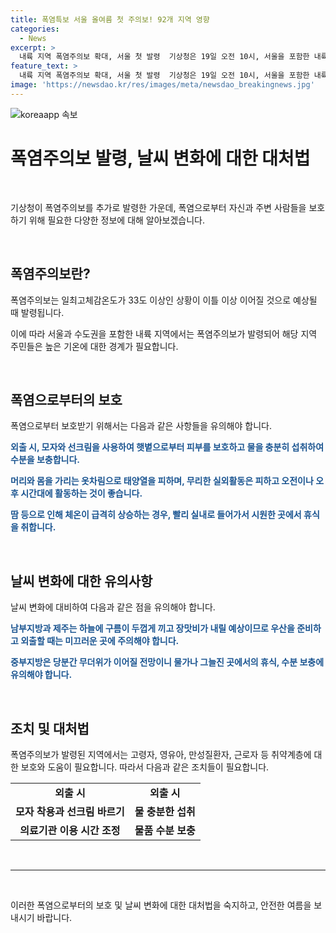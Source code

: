 ```yaml
---
title: 폭염특보 서울 올여름 첫 주의보! 92개 지역 영향
categories:
  - News
excerpt: >
  내륙 지역 폭염주의보 확대, 서울 첫 발령  기상청은 19일 오전 10시, 서울을 포함한 내륙 지역에 폭염주의보를 추가 발령했다. 수도권은 인천을 제외한 곳곳에 폭염주의보가 내려졌으며, 남부지방과 제주는 장맛비와 구름으로 기세가 조금 누그러지겠지만, 중부지방은 당분간 무더위가 이어질 전망이다. 현재 전국 92개 기상특보 구역에 폭염주의보가 내려져 있으며, 이번 폭염은 지난해보다 더 빠르게 찾아왔다.
feature_text: >
  내륙 지역 폭염주의보 확대, 서울 첫 발령  기상청은 19일 오전 10시, 서울을 포함한 내륙 지역에 폭염주의보를 추가 발령했다. 수도권은 인천을 제외한 곳곳에 폭염주의보가 내려졌으며, 남부지방과 제주는 장맛비와 구름으로 기세가 조금 누그러지겠지만, 중부지방은 당분간 무더위가 이어질 전망이다. 현재 전국 92개 기상특보 구역에 폭염주의보가 내려져 있으며, 이번 폭염은 지난해보다 더 빠르게 찾아왔다.
image: 'https://newsdao.kr/res/images/meta/newsdao_breakingnews.jpg'
---
```


<p><img src="https://newsdao.kr/res/images/meta/newsdao_breakingnews.jpg" alt="koreaapp 속보" /></p>

<h1 data-ke-size="size26"><b>폭염주의보 발령, 날씨 변화에 대한 대처법</b></h1>

<p data-ke-size="size16">&nbsp;</p>

<p>기상청이 폭염주의보를 추가로 발령한 가운데, 폭염으로부터 자신과 주변 사람들을 보호하기 위해 필요한 다양한 정보에 대해 알아보겠습니다.</p>

<p data-ke-size="size16">&nbsp;</p>

<h2 data-ke-size="size26">폭염주의보란?</h2>

<p data-ke-size="size16">폭염주의보는 일최고체감온도가 33도 이상인 상황이 이틀 이상 이어질 것으로 예상될 때 발령됩니다.</p>

<p data-ke-size="size16">이에 따라 서울과 수도권을 포함한 내륙 지역에서는 폭염주의보가 발령되어 해당 지역 주민들은 높은 기온에 대한 경계가 필요합니다.</p>

<p data-ke-size="size16">&nbsp;</p>

<h2 data-ke-size="size26">폭염으로부터의 보호</h2>

<p data-ke-size="size16">폭염으로부터 보호받기 위해서는 다음과 같은 사항들을 유의해야 합니다.</p>

<p data-ke-size="size16"><b><span style="color: #1a5490;">외출 시, 모자와 선크림을 사용하여 햇볕으로부터 피부를 보호하고 물을 충분히 섭취하여 수분을 보충합니다.</span></b></p>

<p data-ke-size="size16"><b><span style="color: #1a5490;">머리와 몸을 가리는 옷차림으로 태양열을 피하며, 무리한 실외활동은 피하고 오전이나 오후 시간대에 활동하는 것이 좋습니다.</span></b></p>

<p data-ke-size="size16"><b><span style="color: #1a5490;">땀 등으로 인해 체온이 급격히 상승하는 경우, 빨리 실내로 들어가서 시원한 곳에서 휴식을 취합니다.</span></b></p>

<p data-ke-size="size16">&nbsp;</p>

<h2 data-ke-size="size26">날씨 변화에 대한 유의사항</h2>

<p data-ke-size="size16">날씨 변화에 대비하여 다음과 같은 점을 유의해야 합니다.</p>

<p data-ke-size="size16"><b><span style="color: #1a5490;">남부지방과 제주는 하늘에 구름이 두껍게 끼고 장맛비가 내릴 예상이므로 우산을 준비하고 외출할 때는 미끄러운 곳에 주의해야 합니다.</span></b></p>

<p data-ke-size="size16"><b><span style="color: #1a5490;">중부지방은 당분간 무더위가 이어질 전망이니 물가나 그늘진 곳에서의 휴식, 수분 보충에 유의해야 합니다.</span></b></p>

<p data-ke-size="size16">&nbsp;</p>

<h2 data-ke-size="size26">조치 및 대처법</h2>

<p data-ke-size="size16">폭염주의보가 발령된 지역에서는 고령자, 영유아, 만성질환자, 근로자 등 취약계층에 대한 보호와 도움이 필요합니다. 따라서 다음과 같은 조치들이 필요합니다.</p>

<table>
<tbody>
<tr>
<td style="text-align: center; height: 17px;"><b>외출 시</b></td>
<td style="text-align: center; height: 17px;"><b>외출 시</b></td>
</tr>
<tr>
<td style="text-align: center; height: 17px;"><b>모자 착용과 선크림 바르기</b></td>
<td style="text-align: center; height: 17px;"><b>물 충분한 섭취</b></td>
</tr>
<tr>
<td style="text-align: center; height: 17px;"><b>의료기관 이용 시간 조정</b></td>
<td style="text-align: center; height: 17px;"><b>물품 수분 보충</b></td>
</tr>
</tbody>
</table>

<p data-ke-size="size16">&nbsp;</p>

<hr>

<p data-ke-size="size16">&nbsp;</p>

<p>이러한 폭염으로부터의 보호 및 날씨 변화에 대한 대처법을 숙지하고, 안전한 여름을 보내시기 바랍니다.</p>

